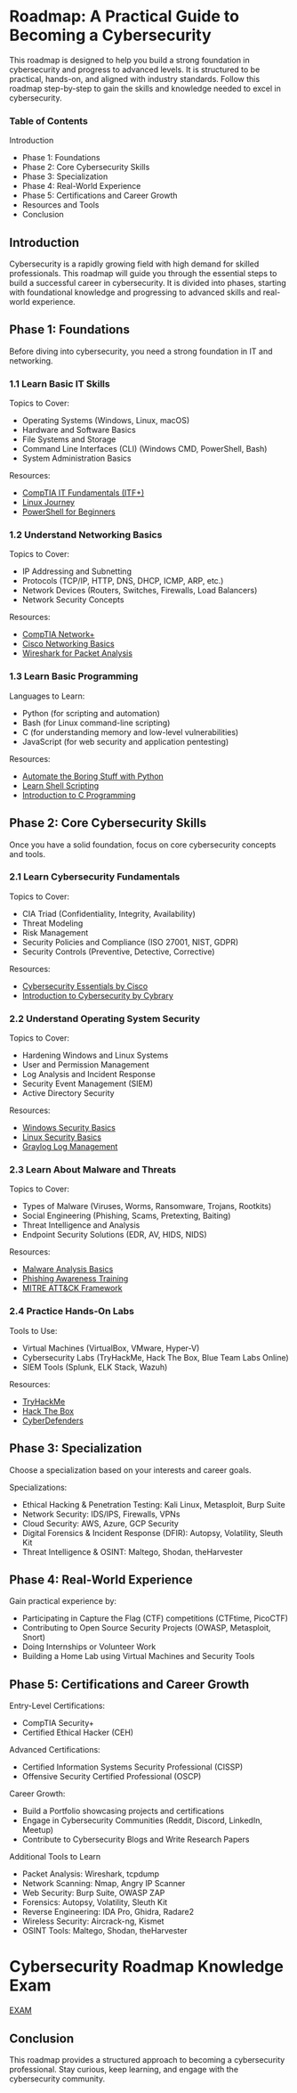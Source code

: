 
# Roadmap: A Practical Guide to Becoming a Cybersecurity 

This roadmap is designed to help you build a strong foundation in cybersecurity and progress to advanced levels. It is structured to be practical, hands-on, and aligned with industry standards. Follow this roadmap step-by-step to gain the skills and knowledge needed to excel in cybersecurity.

### Table of Contents

  Introduction

  * Phase 1: Foundations
  * Phase 2: Core Cybersecurity Skills
  * Phase 3: Specialization
  * Phase 4: Real-World Experience
  * Phase 5: Certifications and Career Growth
  * Resources and Tools
  * Conclusion

## Introduction

Cybersecurity is a rapidly growing field with high demand for skilled professionals. This roadmap will guide you through the essential steps to build a successful career in cybersecurity. It is divided into phases, starting with foundational knowledge and progressing to advanced skills and real-world experience.

## Phase 1: Foundations
Before diving into cybersecurity, you need a strong foundation in IT and networking.

   ### 1.1 Learn Basic IT Skills

   Topics to Cover:
    
  * Operating Systems (Windows, Linux, macOS)
  * Hardware and Software Basics
  * File Systems and Storage
  * Command Line Interfaces (CLI) (Windows CMD, PowerShell, Bash)
  * System Administration Basics

   Resources:
    
  * [CompTIA IT Fundamentals (ITF+)](https://www.comptia.org/faq/itf/what-is-the-comptia-itf-certification)
  * [Linux Journey](https://linuxjourney.com/)
  * [PowerShell for Beginners](https://powershellfaqs.com/start/)

   ### 1.2 Understand Networking Basics

  Topics to Cover:

  * IP Addressing and Subnetting
  * Protocols (TCP/IP, HTTP, DNS, DHCP, ICMP, ARP, etc.)
  * Network Devices (Routers, Switches, Firewalls, Load Balancers)
  * Network Security Concepts

  Resources:

  * [CompTIA Network+](https://www.comptia.org/certifications/network)
  * [Cisco Networking Basics](https://www.netacad.com/courses/networking-basics?courseLang=en-US)
  * [Wireshark for Packet Analysis](https://www.wireshark.org/docs/wsug_html_chunked/ChapterWork.html)

  ### 1.3 Learn Basic Programming

  Languages to Learn:

  * Python (for scripting and automation)
  * Bash (for Linux command-line scripting)
  * C (for understanding memory and low-level vulnerabilities)
  * JavaScript (for web security and application pentesting)

  Resources:

  * [Automate the Boring Stuff with Python](https://automatetheboringstuff.com/)
  * [Learn Shell Scripting](https://www.freecodecamp.org/news/bash-scripting-tutorial-linux-shell-script-and-command-line-for-beginners/)
  * [Introduction to C Programming](https://www.geeksforgeeks.org/c-programming-language/)

## Phase 2: Core Cybersecurity Skills

Once you have a solid foundation, focus on core cybersecurity concepts and tools.

  ### 2.1 Learn Cybersecurity Fundamentals

  Topics to Cover:

  * CIA Triad (Confidentiality, Integrity, Availability)
  * Threat Modeling
  * Risk Management
  * Security Policies and Compliance (ISO 27001, NIST, GDPR)
  * Security Controls (Preventive, Detective, Corrective)

  Resources:
  
  * [Cybersecurity Essentials by Cisco](https://www.netacad.com/courses/introduction-to-cybersecurity?courseLang=en-US)
  * [Introduction to Cybersecurity by Cybrary](https://www.cybrary.it/course/introduction-to-it-and-cybersecurity)

  ### 2.2 Understand Operating System Security

  Topics to Cover:

  * Hardening Windows and Linux Systems
  * User and Permission Management
  * Log Analysis and Incident Response
  * Security Event Management (SIEM)
  * Active Directory Security

  Resources:
  
  * [Windows Security Basics](https://www.windowscentral.com/beginners-guide-windows-security-windows-10)
  * [Linux Security Basics](https://www.linuxmo.com/understanding-basic-linux-security-for-beginners/)
  * [Graylog Log Management](https://go2docs.graylog.org/current/what_is_graylog/what_is_graylog.htm)

  ### 2.3 Learn About Malware and Threats

  Topics to Cover:

  * Types of Malware (Viruses, Worms, Ransomware, Trojans, Rootkits)
  * Social Engineering (Phishing, Scams, Pretexting, Baiting)
  * Threat Intelligence and Analysis
  * Endpoint Security Solutions (EDR, AV, HIDS, NIDS)

  Resources:
  
  * [Malware Analysis Basics](https://www.geeksforgeeks.org/introduction-to-malware-analysis/)
  * [Phishing Awareness Training](https://www.crowdstrike.com/en-us/cybersecurity-101/social-engineering/phishing-attack-awareness-training/)
  * [MITRE ATT&CK Framework](https://attack.mitre.org/)

  ### 2.4 Practice Hands-On Labs

  Tools to Use:
  
  * Virtual Machines (VirtualBox, VMware, Hyper-V)
  * Cybersecurity Labs (TryHackMe, Hack The Box, Blue Team Labs Online)
  * SIEM Tools (Splunk, ELK Stack, Wazuh)

  Resources:
  
  * [TryHackMe](https://tryhackme.com/)
  * [Hack The Box](https://www.hackthebox.com/)
  * [CyberDefenders](https://cyberdefenders.org/)

## Phase 3: Specialization

Choose a specialization based on your interests and career goals.

  Specializations:

  * Ethical Hacking & Penetration Testing: Kali Linux, Metasploit, Burp Suite
  * Network Security: IDS/IPS, Firewalls, VPNs
  * Cloud Security: AWS, Azure, GCP Security
  * Digital Forensics & Incident Response (DFIR): Autopsy, Volatility, Sleuth Kit
  * Threat Intelligence & OSINT: Maltego, Shodan, theHarvester

## Phase 4: Real-World Experience

  Gain practical experience by:
  
  * Participating in Capture the Flag (CTF) competitions (CTFtime, PicoCTF)
  * Contributing to Open Source Security Projects (OWASP, Metasploit, Snort)
  * Doing Internships or Volunteer Work
  * Building a Home Lab using Virtual Machines and Security Tools

## Phase 5: Certifications and Career Growth

  Entry-Level Certifications:
  
  * CompTIA Security+
  * Certified Ethical Hacker (CEH)

  Advanced Certifications:
  
  * Certified Information Systems Security Professional (CISSP)
  * Offensive Security Certified Professional (OSCP)

  Career Growth:
  
  * Build a Portfolio showcasing projects and certifications
  * Engage in Cybersecurity Communities (Reddit, Discord, LinkedIn, Meetup)
  * Contribute to Cybersecurity Blogs and Write Research Papers

Additional Tools to Learn

  * Packet Analysis: Wireshark, tcpdump
  * Network Scanning: Nmap, Angry IP Scanner
  * Web Security: Burp Suite, OWASP ZAP
  * Forensics: Autopsy, Volatility, Sleuth Kit
  * Reverse Engineering: IDA Pro, Ghidra, Radare2
  * Wireless Security: Aircrack-ng, Kismet
  * OSINT Tools: Maltego, Shodan, theHarvester

# Cybersecurity Roadmap Knowledge Exam
[EXAM](https://0xbitx.github.io/ROADMAP/)

## Conclusion

This roadmap provides a structured approach to becoming a cybersecurity professional. Stay curious, keep learning, and engage with the cybersecurity community.
